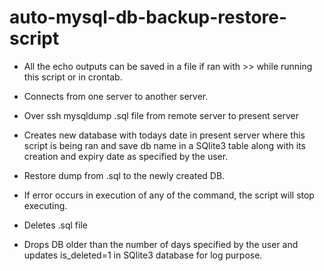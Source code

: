# auto-mysql-db-backup-restore-script


- All the echo outputs can be saved in a file if ran with >> while running this script or in crontab.

- Connects from one server to another server.

- Over ssh mysqldump .sql file from remote server to present server

- Creates new database with todays date in present server where this script is being ran and save db name in a SQlite3 table along with its creation and expiry date as specified by the user.

- Restore dump from .sql to the newly created DB.

- If error occurs in execution of any of the command, the script will stop executing.

- Deletes .sql file

- Drops DB older than the number of days specified by the user and updates is_deleted=1 in SQlite3 database for log purpose.
